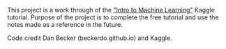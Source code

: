 This project is a work through of the ["Intro to Machine Learning"](https://www.kaggle.com/learn/intro-to-machine-learning) Kaggle tutorial. Purpose of the project is to complete the free tutorial and use the notes made as a reference in the future.

Code credit Dan Becker (beckerdo.github.io) and Kaggle. 